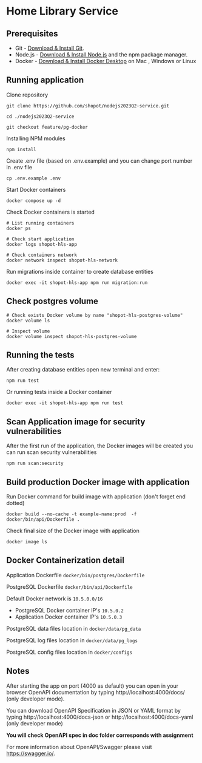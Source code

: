 # Home Library Service

## Prerequisites

- Git - [Download & Install Git](https://git-scm.com/downloads).
- Node.js - [Download & Install Node.js](https://nodejs.org/en/download/) and the npm package manager.
- Docker - [Download & Install Docker Desktop](https://docs.docker.com/desktop/) on Mac , Windows or Linux

## Running application

Clone repository

```shell
git clone https://github.com/shopot/nodejs2023Q2-service.git
```

```shell
cd ./nodejs2023Q2-service
```

```shell
git checkout feature/pg-docker
```

Installing NPM modules

```shell
npm install
```

Create .env file (based on .env.example)
and you can change port number in .env file

```shell
cp .env.example .env
```

Start Docker containers

```shell
docker compose up -d
```

Check Docker containers is started

```shell
# List running containers
docker ps

# Check start application
docker logs shopot-hls-app

# Check containers network
docker network inspect shopot-hls-network
```

Run migrations inside container to create database entities

```shell
docker exec -it shopot-hls-app npm run migration:run
```

## Check postgres volume

```shell
# Check exists Docker volume by name "shopot-hls-postgres-volume" 
docker volume ls

# Inspect volume
docker volume inspect shopot-hls-postgres-volume
```

## Running the tests

After creating database entities open new terminal and enter:

```shell
npm run test
```

Or running tests inside a Docker container

```shell
docker exec -it shopot-hls-app npm run test
```

## Scan Application image for security vulnerabilities

After the first run of the application, the Docker images will be created you can run scan security vulnerabilities

```shell
npm run scan:security
```

## Build production Docker image with application

Run Docker command for build image with application (don't forget end dotted)

```shell
docker build --no-cache -t example-name:prod  -f docker/bin/api/Dockerfile .
```

Check final size of the Docker image with application

```shell
docker image ls
```

## Docker Containerization detail

Application Dockerfile `docker/bin/postgres/Dockerfile`

PostgreSQL Dockerfile `docker/bin/api/Dockerfile`

Default Docker network is `10.5.0.0/16`

- PostgreSQL Docker container IP's `10.5.0.2`
- Application Docker container IP's `10.5.0.3`

PostgreSQL data files location in `docker/data/pg_data`

PostgreSQL log files location in `docker/data/pg_logs`

PostgreSQL config files location in `docker/configs`

## Notes

After starting the app on port (4000 as default) you can open
in your browser OpenAPI documentation by typing http://localhost:4000/docs/ (only developer mode).

You can download OpenAPI Specification in JSON or YAML format by typing http://localhost:4000/docs-json
or http://localhost:4000/docs-yaml (only developer mode)

**You will check OpenAPI spec in doc folder corresponds with assignment**

For more information about OpenAPI/Swagger please visit https://swagger.io/.

